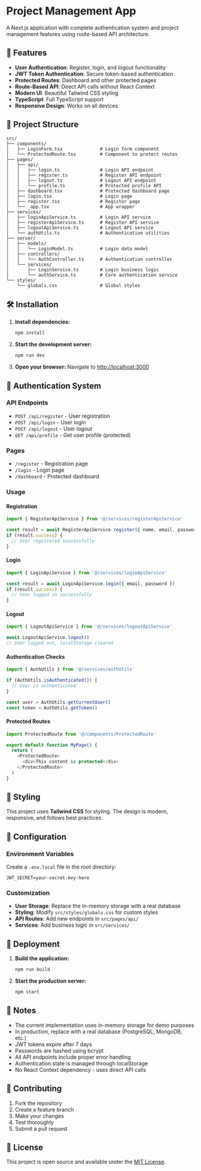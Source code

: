 # Project Management App

A Next.js application with complete authentication system and project management features using route-based API architecture.

## 🚀 Features

- **User Authentication**: Register, login, and logout functionality
- **JWT Token Authentication**: Secure token-based authentication
- **Protected Routes**: Dashboard and other protected pages
- **Route-Based API**: Direct API calls without React Context
- **Modern UI**: Beautiful Tailwind CSS styling
- **TypeScript**: Full TypeScript support
- **Responsive Design**: Works on all devices

## 📁 Project Structure

```
src/
├── components/
│   ├── LoginForm.tsx              # Login form component
│   └── ProtectedRoute.tsx         # Component to protect routes
├── pages/
│   ├── api/
│   │   ├── login.ts               # Login API endpoint
│   │   ├── register.ts            # Register API endpoint
│   │   ├── logout.ts              # Logout API endpoint
│   │   └── profile.ts             # Protected profile API
│   ├── dashboard.tsx              # Protected dashboard page
│   ├── login.tsx                  # Login page
│   ├── register.tsx               # Register page
│   └── _app.tsx                   # App wrapper
├── services/
│   ├── loginApiService.ts         # Login API service
│   ├── registerApiService.ts      # Register API service
│   ├── logoutApiService.ts        # Logout API service
│   └── authUtils.ts               # Authentication utilities
├── server/
│   ├── models/
│   │   └── LoginModel.ts          # Login data model
│   ├── controllers/
│   │   └── AuthController.ts      # Authentication controller
│   └── services/
│       ├── LoginService.ts        # Login business logic
│       └── authService.ts         # Core authentication service
└── styles/
    └── globals.css                # Global styles
```

## 🛠️ Installation

1. **Install dependencies:**
   ```bash
   npm install
   ```

2. **Start the development server:**
   ```bash
   npm run dev
   ```

3. **Open your browser:**
   Navigate to [http://localhost:3000](http://localhost:3000)

## 🔐 Authentication System

### API Endpoints

- `POST /api/register` - User registration
- `POST /api/login` - User login
- `POST /api/logout` - User logout
- `GET /api/profile` - Get user profile (protected)

### Pages

- `/register` - Registration page
- `/login` - Login page
- `/dashboard` - Protected dashboard

### Usage

#### Registration
```typescript
import { RegisterApiService } from '@/services/registerApiService'

const result = await RegisterApiService.register({ name, email, password })
if (result.success) {
  // User registered successfully
}
```

#### Login
```typescript
import { LoginApiService } from '@/services/loginApiService'

const result = await LoginApiService.login({ email, password })
if (result.success) {
  // User logged in successfully
}
```

#### Logout
```typescript
import { LogoutApiService } from '@/services/logoutApiService'

await LogoutApiService.logout()
// User logged out, localStorage cleared
```

#### Authentication Checks
```typescript
import { AuthUtils } from '@/services/authUtils'

if (AuthUtils.isAuthenticated()) {
  // User is authenticated
}

const user = AuthUtils.getCurrentUser()
const token = AuthUtils.getToken()
```

#### Protected Routes
```typescript
import ProtectedRoute from '@/components/ProtectedRoute'

export default function MyPage() {
  return (
    <ProtectedRoute>
      <div>This content is protected</div>
    </ProtectedRoute>
  )
}
```

## 🎨 Styling

This project uses **Tailwind CSS** for styling. The design is modern, responsive, and follows best practices.

## 🔧 Configuration

### Environment Variables

Create a `.env.local` file in the root directory:

```env
JWT_SECRET=your-secret-key-here
```

### Customization

- **User Storage**: Replace the in-memory storage with a real database
- **Styling**: Modify `src/styles/globals.css` for custom styles
- **API Routes**: Add new endpoints in `src/pages/api/`
- **Services**: Add business logic in `src/services/`

## 🚀 Deployment

1. **Build the application:**
   ```bash
   npm run build
   ```

2. **Start the production server:**
   ```bash
   npm start
   ```

## 📝 Notes

- The current implementation uses in-memory storage for demo purposes
- In production, replace with a real database (PostgreSQL, MongoDB, etc.)
- JWT tokens expire after 7 days
- Passwords are hashed using bcrypt
- All API endpoints include proper error handling
- Authentication state is managed through localStorage
- No React Context dependency - uses direct API calls

## 🤝 Contributing

1. Fork the repository
2. Create a feature branch
3. Make your changes
4. Test thoroughly
5. Submit a pull request

## 📄 License

This project is open source and available under the [MIT License](LICENSE).
